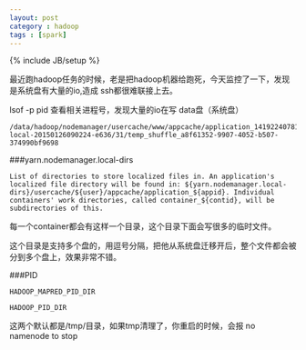 ```yaml
---
layout: post
category : hadoop
tags : [spark]
---
```

{% include JB/setup %}


最近跑hadoop任务的时候，老是把hadoop机器给跑死，今天监控了一下，发现是系统盘有大量的io,造成 ssh都很难联接上去。


lsof -p pid 查看相关进程号，发现大量的io在写 data盘（系统盘）

    /data/hadoop/nodemanager/usercache/www/appcache/application_1419224078120_3433/spark-local-20150126090224-e636/31/temp_shuffle_a8f61352-9907-4052-b507-374990bf9698


###yarn.nodemanager.local-dirs

    List of directories to store localized files in. An application's localized file directory will be found in: ${yarn.nodemanager.local-dirs}/usercache/${user}/appcache/application_${appid}. Individual containers' work directories, called container_${contid}, will be subdirectories of this.

每一个container都会有这样一个目录，这个目录下面会写很多的临时文件。

这个目录是支持多个盘的，用逗号分隔，把他从系统盘迁移开后，整个文件都会被分到多个盘上，效果非常不错。



###PID

    HADOOP_MAPRED_PID_DIR

    HADOOP_PID_DIR

这两个默认都是/tmp/目录，如果tmp清理了，你重启的时候，会报 no namenode to stop
